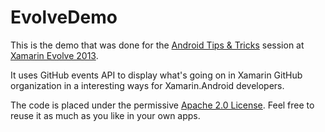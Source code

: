 EvolveDemo
==========

This is the demo that was done for the [Android Tips & Tricks](http://evolve2013.sched.org/event/36676e74b26c2a184785e7a335228f2f#.UWWZgqtARk8) session at [Xamarin Evolve 2013](http://xamarin.com/evolve2013).

It uses GitHub events API to display what's going on in Xamarin GitHub organization in a interesting ways for Xamarin.Android developers.

The code is placed under the permissive [Apache 2.0 License](http://en.wikipedia.org/wiki/Apache_License). Feel free to reuse it as much as you like in your own apps.
